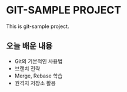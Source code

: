 # GIT-SAMPLE PROJECT

This is git-sample project.

## 오늘 배운 내용 

- Git의 기본적인 사용법
- 브랜치 전략
- Merge, Rebase 학습
- 원격지 저장소 활용
